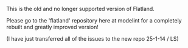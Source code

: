 This is the old and no longer supported version of Flatland.

Please go to the 'flatland' repository here at modelint for a completely rebuilt and greatly improved version!

(I have just transferred all of the issues to the new repo 25-1-14 / LS)
